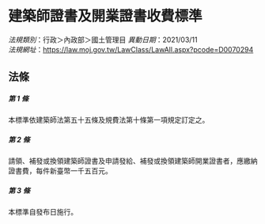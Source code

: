 # 建築師證書及開業證書收費標準

*法規類別*：行政＞內政部＞國土管理目
*異動日期*：2021/03/11  
*法規網址*：https://law.moj.gov.tw/LawClass/LawAll.aspx?pcode=D0070294



## 法條
##### 第 1 條
本標準依建築師法第五十五條及規費法第十條第一項規定訂定之。

##### 第 2 條
請領、補發或換領建築師證書及申請發給、補發或換領建築師開業證書者，應繳納證書費，每件新臺幣一千五百元。

##### 第 3 條
本標準自發布日施行。



